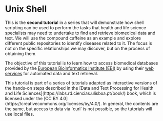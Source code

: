 <script>
import Alert from "$components/Alert.svelte";
</script>



# Unix Shell

This is the **second tutorial** in a series that will demonstrate how shell scripting can be used to perform the tasks that health and life science specialists may need to undertake to find and retrieve biomedical data and text. We will use the compound caffeine as an example and explore different public repositories to identify diseases related to it. The focus is not on the specific relationships we may discover, but on the process of obtaining them.

The objective of this tutorial is to learn how to access biomedical databases provided by the [European Bioinformatics Institute (EBI)](https://www.ebi.ac.uk/) by using their [web services](https://www.ebi.ac.uk/services) for automated data and text retrieval.

<Alert>
This tutorial is part of a series of tutorials adapted as interactive versions of the hands-on steps described in the [Data and Text Processing for Health and Life Sciences](https://labs.rd.ciencias.ulisboa.pt/book/) book, which is licensed under the [CC BY 4.0](https://creativecommons.org/licenses/by/4.0/). In general, the contents are the same, but access to data via `curl` is not possible, so the tutorials will use local files. 
</Alert>


